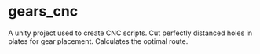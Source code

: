 # gears_cnc
A unity project used to create CNC scripts. Cut perfectly distanced holes in plates for gear placement.
Calculates the optimal route.

